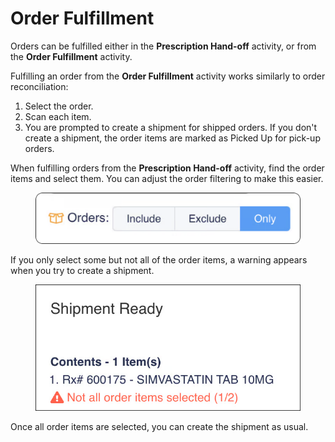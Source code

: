 # Order Fulfillment

Orders can be fulfilled either in the **Prescription Hand-off** activity, or from the **Order Fulfillment** activity.

Fulfilling an order from the **Order Fulfillment** activity works similarly to order reconciliation:

1. Select the order.
2. Scan each item.&#x20;
3. You are prompted to create a shipment for shipped orders. If you don't create a shipment, the order items are marked as Picked Up for pick-up orders.

When fulfilling orders from the **Prescription Hand-off** activity, find the order items and select them. You can adjust the order filtering to make this easier.

<figure><img src="../../.gitbook/assets/Orders filters in Rx Handoff.png" alt=""><figcaption></figcaption></figure>

If you only select some but not all of the order items, a warning appears when you try to create a shipment.

<figure><img src="../../.gitbook/assets/Shipment Ready for rx handoff.png" alt=""><figcaption></figcaption></figure>

Once all order items are selected, you can create the shipment as usual.
